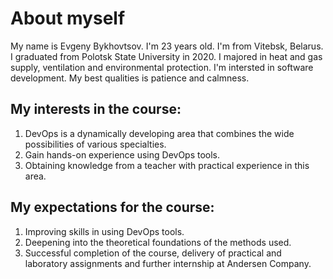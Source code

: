 # About myself
My name is Evgeny Bykhovtsov. I'm 23 years old. I'm from Vitebsk, Belarus. 
I graduated from Polotsk State University in 2020. 
I majored in heat and gas supply, ventilation and environmental protection.
I'm intersted in software development. My best qualities is patience and calmness.

## My interests in the course:
1. DevOps is a dynamically developing area that combines the wide possibilities of various specialties.
2. Gain hands-on experience using DevOps tools.
3. Obtaining knowledge from a teacher with practical experience in this area.

## My expectations for the course:
1. Improving skills in using DevOps tools.
2. Deepening into the theoretical foundations of the methods used.
3. Successful completion of the course, delivery of practical and laboratory assignments and further internship at Andersen Company.
